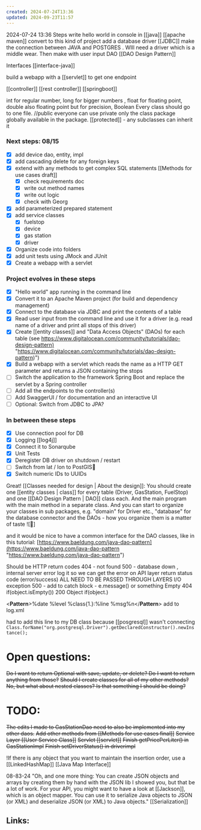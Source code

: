 ```yaml
---
created: 2024-07-24T13:36
updated: 2024-09-23T11:57
---
```


2024-07-24 13:36
Steps write hello world in console in [[java]]
[[apache maven]] convert to this kind of project
add a database driver [[JDBC]] make the connection between JAVA and POSTGRES . WIll need a driver which is a middle wear. Then make with user input
DAO [[DAO Design Pattern]]

Interfaces [[interface-java]]

build a webapp with a [[servlet]] to get one endpoint

[[controller]] [[rest controller]] [[springboot]]

int for regular number, long for bigger numbers , float for floating point, double also floating point but for precision, Boolean
Every class should go to one file.
//public everyone can use
private only the class
package globally available in the package.
[[protected]] - any subclasses can inherit it

### Next steps: 08/15

- [x] add device dao, entity, impl
- [x] add cascading delete for any foreign keys
- [x] extend with any methods to get complex SQL statements [[Methods for use cases draft]]
  - [x] check requirements doc
  - [x] write out method names
  - [x] write out logic
  - [x] check with Georg
- [x] add parameterized prepared statement
- [x] add service classes
  - [x] fuelstop
  - [x] device
  - [x] gas station
  - [x] driver
- [x] Organize code into folders
- [x] add unit tests using JMock and JUnit
- [x] Create a webapp with a servlet

### Project evolves in these steps

- [x] "Hello world" app running in the command line
- [x] Convert it to an Apache Maven project (for build and dependency management)
- [x] Connect to the database via JDBC and print the contents of a table
- [x] Read user input from the command line and use it for a driver (e.g. read name of a driver and print all stops of this driver)
- [x] Create [[entity classes]] and "Data Access Objects" (DAOs) for each table (see [https://www.digitalocean.com/community/tutorials/dao-design-pattern)](https://www.digitalocean.com/community/tutorials/dao-design-pattern) "https://www.digitalocean.com/community/tutorials/dao-design-pattern)")
- [x] Build a webapp with a servlet which reads the name as a HTTP GET parameter and returns a JSON containing the stops
- [ ] Switch the application to the framework Spring Boot and replace the servlet by a Spring controller
- [ ] Add all the endpoints to the controller(s)
- [ ] Add SwaggerUI / for documentation and an interactive UI
- [ ] Optional: Switch from JDBC to JPA?

### In between these steps

- [x] Use connection pool for DB
- [x] Logging [[log4j]]
- [x] Connect it to Sonarqube
- [x] Unit Tests
- [x] Deregister DB driver on shutdown / restart
- [ ] Switch from lat / lon to PostGIS
- [x] Switch numeric IDs to UUIDs

Great! [[Classes needed for design | About the design]]: You should create one [[entity classes | class]] for every table (Driver, GasStation, FuelStop) and one [[DAO Design Pattern | DAO]] class each. And the main program with the main method in a separate class. And you can start to organize your classes in sub packages, e.g. "domain" for Driver etc., "database" for the database connector and the DAOs - how you organize them is a matter of taste ![🙂]

and it would be nice to have a common interface for the DAO classes, like in this tutorial: [https://www.baeldung.com/java-dao-pattern](https://www.baeldung.com/java-dao-pattern "https://www.baeldung.com/java-dao-pattern")

Should be HTTP return codes
404 - not found
500 - database down , internal server error
log it so we can get the error
on API layer return status code (error/success)
ALL NEED TO BE PASSED THROUGH LAYERS
I/O exception 500 - add to catch block - e.message() or something
Empty 404 if(object.isEmpty())
200 Object if(object.)

<**Pattern**>%date %level %class{1.}:%line %msg%n</**Pattern**> add to log.xml

had to add this line to my DB class because [[posgresql]] wasn't connecting
`Class.forName("org.postgresql.Driver").getDeclaredConstructor().newInstance();`

# Open questions:

~~Do I want to return Optional with save, update, or delete? Do I want to return anything from those?~~
~~Should I create classes for all of my other methods? No, but what about nested classes? Is that something I should be doing?~~

# TODO:

~~The edits I made to GasStationDao need to also be implemented into my other daos.~~
~~Add other methods from [[Methods for use cases final]]~~
~~Service Layer [[User Service Class]]~~
~~Servlet [[servlet]]~~
~~Finish getPricePerLiter() in GasStationImpl~~
~~Finish setDriverStatus() in driverimpl~~

!If there is any object that you want to maintain the insertion order, use a [[LinkedHashMap]] [[Java Map Interface]]

08-83-24
"Oh, and one more thing: You can create JSON objects and arrays by creating them by hand with the JSON lib I showed you, but that be a lot of work. For your API, you might want to have a look at [[Jackson]], which is an object mapper. You can use it to serialize Java objects to JSON (or XML) and deserialize JSON (or XML) to Java objects." [[Serialization]]

## Links:
